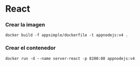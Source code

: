 # React

### Crear la imagen

```
docker build -f appsimple/dockerfile -t appnodejs:v4 .
```

### Crear el contenedor

```
docker run -d --name server-react -p 8200:80 appnodejs:v4
```
